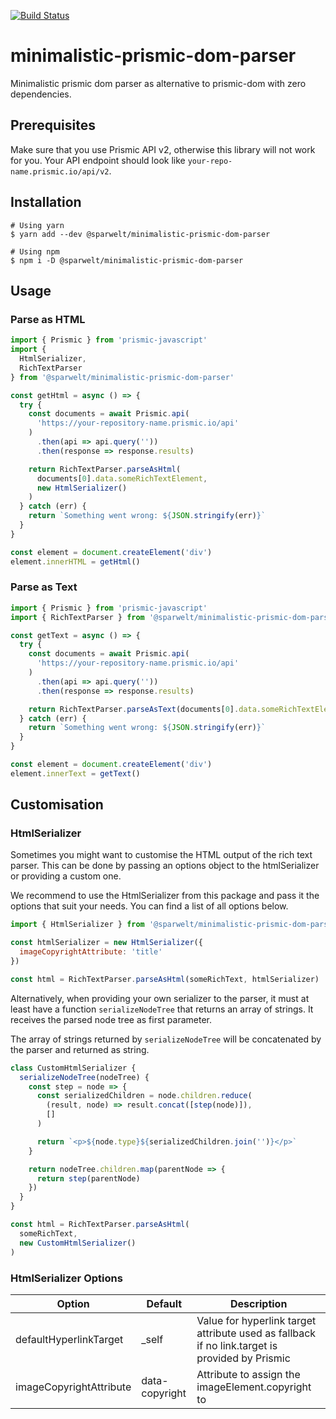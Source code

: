 [![Build Status](https://travis-ci.org/sparwelt/minimalistic-prismic-dom-parser.svg?branch=master)](https://travis-ci.org/sparwelt/minimalistic-prismic-dom-parser)

# minimalistic-prismic-dom-parser

Minimalistic prismic dom parser as alternative to prismic-dom
with zero dependencies.

## Prerequisites

Make sure that you use Prismic API v2, otherwise this library will not work for you. Your API endpoint should look like `your-repo-name.prismic.io/api/v2`.

## Installation

```shell script
# Using yarn
$ yarn add --dev @sparwelt/minimalistic-prismic-dom-parser

# Using npm
$ npm i -D @sparwelt/minimalistic-prismic-dom-parser
```

## Usage

### Parse as HTML

```javascript
import { Prismic } from 'prismic-javascript'
import {
  HtmlSerializer,
  RichTextParser
} from '@sparwelt/minimalistic-prismic-dom-parser'

const getHtml = async () => {
  try {
    const documents = await Prismic.api(
      'https://your-repository-name.prismic.io/api'
    )
      .then(api => api.query(''))
      .then(response => response.results)

    return RichTextParser.parseAsHtml(
      documents[0].data.someRichTextElement,
      new HtmlSerializer()
    )
  } catch (err) {
    return `Something went wrong: ${JSON.stringify(err)}`
  }
}

const element = document.createElement('div')
element.innerHTML = getHtml()
```

### Parse as Text

```javascript
import { Prismic } from 'prismic-javascript'
import { RichTextParser } from '@sparwelt/minimalistic-prismic-dom-parser'

const getText = async () => {
  try {
    const documents = await Prismic.api(
      'https://your-repository-name.prismic.io/api'
    )
      .then(api => api.query(''))
      .then(response => response.results)

    return RichTextParser.parseAsText(documents[0].data.someRichTextElement)
  } catch (err) {
    return `Something went wrong: ${JSON.stringify(err)}`
  }
}

const element = document.createElement('div')
element.innerText = getText()
```

## Customisation

### HtmlSerializer

Sometimes you might want to customise the HTML output of the rich text parser. This can be done by passing an options object to the htmlSerializer or providing a custom one.

We recommend to use the HtmlSerializer from this package and pass it the options that suit your needs. You can find a list of all options below.

```javascript
import { HtmlSerializer } from '@sparwelt/minimalistic-prismic-dom-parser/src/html-serializer'

const htmlSerializer = new HtmlSerializer({
  imageCopyrightAttribute: 'title'
})

const html = RichTextParser.parseAsHtml(someRichText, htmlSerializer)
```

Alternatively, when providing your own serializer to the parser, it must at least have a function `serializeNodeTree` that returns an array of strings. It receives the parsed node tree as first parameter.

The array of strings returned by `serializeNodeTree` will be concatenated by the parser and returned as string.

```javascript
class CustomHtmlSerializer {
  serializeNodeTree(nodeTree) {
    const step = node => {
      const serializedChildren = node.children.reduce(
        (result, node) => result.concat([step(node)]),
        []
      )

      return `<p>${node.type}${serializedChildren.join('')}</p>`
    }

    return nodeTree.children.map(parentNode => {
      return step(parentNode)
    })
  }
}

const html = RichTextParser.parseAsHtml(
  someRichText,
  new CustomHtmlSerializer()
)
```

### HtmlSerializer Options

| Option                  | Default  | Description                                                           |
| ----------------------- | -------------- | --------------------------------------------------------------------- |
|defaultHyperlinkTarget| _self | Value for hyperlink target attribute used as fallback if no link.target is provided by Prismic |
| imageCopyrightAttribute | data-copyright | Attribute to assign the imageElement.copyright to |
